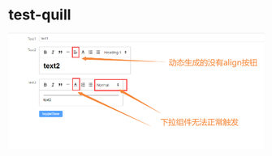 # test-quill

![alt bug](https://github.com/qw52655265/test-quill/blob/main/src/assets/quill-bug.png)
